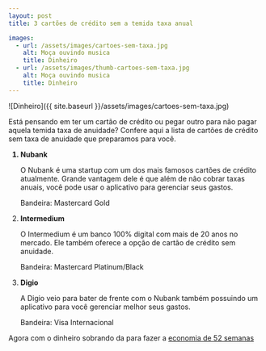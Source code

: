 ```yaml
---
layout: post
title: 3 cartões de crédito sem a temida taxa anual

images: 
  - url: /assets/images/cartoes-sem-taxa.jpg
    alt: Moça ouvindo musica
    title: Dinheiro
  - url: /assets/images/thumb-cartoes-sem-taxa.jpg
    alt: Moça ouvindo musica
    title: Dinheiro
---
```


![Dinheiro]({{ site.baseurl }}/assets/images/cartoes-sem-taxa.jpg)

Está pensando em ter um cartão de crédito ou pegar outro para não pagar aquela temida taxa de anuidade? Confere aqui a lista de cartões de crédito sem taxa de anuidade que preparamos para você.

<ol>
<b><li>Nubank</li></b>
<p>O Nubank é uma startup com um dos mais famosos cartões de crédito atualmente. Grande vantagem dele é que além de não cobrar taxas anuais, você pode usar o aplicativo para gerenciar seus gastos.</p>

Bandeira: Mastercard Gold <br />

<b><li>Intermedium</li></b>

<p>O Intermedium é um banco 100% digital com mais de 20 anos no mercado. Ele também oferece a opção de cartão de crédito sem anuidade. </p>

Bandeira: Mastercard Platinum/Black <br />

<b><li>Digio</li></b>

<p>A Digio veio para bater de frente com o Nubank também possuindo um aplicativo para você gerenciar melhor seus gastos.</p>
Bandeira: Visa Internacional 
</ol>


Agora com o dinheiro sobrando da para fazer a <a href="https://dl.dropboxusercontent.com/u/104095732/downloads-fique-azul/DESAFIO%2052%20SEMANAS.xlsx">economia de 52 semanas</a>